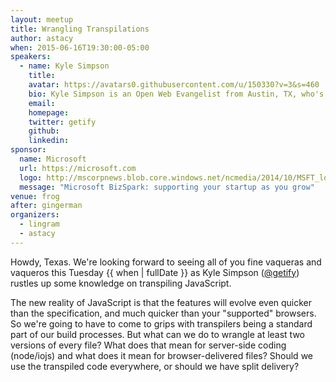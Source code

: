 ```yaml
---
layout: meetup
title: Wrangling Transpilations
author: astacy
when: 2015-06-16T19:30:00-05:00
speakers:
  - name: Kyle Simpson
    title:
    avatar: https://avatars0.githubusercontent.com/u/150330?v=3&s=460
    bio: Kyle Simpson is an Open Web Evangelist from Austin, TX, who's passionate about all things JavaScript. He's an author, workshop trainer, tech speaker, and OSS contributor/leader.
    email:
    homepage:
    twitter: getify
    github:
    linkedin:
sponsor:
  name: Microsoft
  url: https://microsoft.com
  logo: http://mscorpnews.blob.core.windows.net/ncmedia/2014/10/MSFT_logo_rgb_C-Gray.png
  message: "Microsoft BizSpark: supporting your startup as you grow"
venue: frog
after: gingerman
organizers:
  - lingram
  - astacy
---
```


Howdy, Texas. We're looking forward to seeing all of you fine vaqueras and vaqueros this Tuesday {{ when | fullDate }} as Kyle Simpson ([@getify][]) rustles up some knowledge on transpiling JavaScript.

The new reality of JavaScript is that the features will evolve even quicker than the specification, and much quicker than your "supported" browsers. So we're going to have to come to grips with transpilers being a standard part of our build processes. But what can we do to wrangle at least two versions of every file? What does that mean for server-side coding (node/iojs) and what does it mean for browser-delivered files? Should we use the transpiled code everywhere, or should we have split delivery?

[@getify]: https://twitter.com/getify
